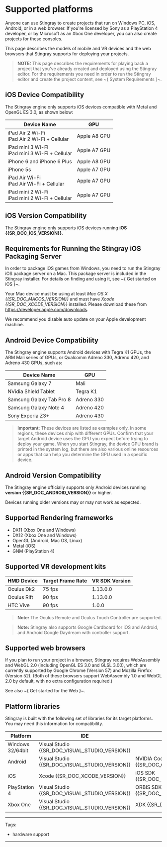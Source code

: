 # Supported platforms

Anyone can use Stingray to create projects that run on Windows PC, iOS, Android, or in a web browser. If you're licensed by Sony as a PlayStation 4 developer, or by Microsoft as an Xbox One developer, you can also create projects for these consoles.

This page describes the models of mobile and VR devices and the web browsers that Stingray supports for deploying your projects.

>	**NOTE:** This page describes the requirements for playing back a project that you've already created and deployed using the Stingray editor. For the requirements you need in order to run the Stingray editor and create the project content, see ~{ System Requirements }~.

## iOS Device Compatibility

The Stingray engine only supports iOS devices compatible with Metal and OpenGL ES 3.0, as shown below:

| Device Name | GPU |
|---|---|
| iPad Air 2 Wi-Fi<br>iPad Air 2 Wi-Fi + Cellular | Apple A8 GPU |
| iPad mini 3 Wi-Fi<br>iPad mini 3 Wi-Fi + Cellular | Apple A7 GPU |
| iPhone 6 and iPhone 6 Plus | Apple A8 GPU |
| iPhone 5s | Apple A7 GPU |
| iPad Air Wi-Fi<br>iPad Air Wi-Fi + Cellular | Apple A7 GPU |
| iPad mini 2 Wi-Fi<br>iPad mini 2 Wi-Fi + Cellular | Apple A7 GPU |

## iOS Version Compatibility

The Stingray engine only supports iOS devices running **iOS {{SR_DOC_IOS_VERSION}}**.

## Requirements for Running the Stingray iOS Packaging Server

In order to package iOS games from Windows, you need to run the Stingray iOS package server on a Mac. This package server is included in the Stingray installer. For details on finding and using it, see ~{ Get started on iOS }~.

Your Mac device must be using at least *Mac OS X {{SR_DOC_MACOS_VERSION}}* and must have *Xcode {{SR_DOC_XCODE_VERSION}}* installed. Please download these from <https://developer.apple.com/downloads>.

We recommend you disable auto update on your Apple development machine. <!-- If you already have a newer version of Xcode installed (Xcode 7), you can simply delete that from your application folder and copy the one you have downloaded from the Apple website there. -->

## Android Device Compatibility

The Stingray engine supports Android devices with Tegra K1 GPUs, the ARM Mali series of GPUs, or Qualcomm Adreno 330, Adreno 420, and Adreno 430 GPUs, such as:

| Device Name | GPU |
|---|---|
| Samsung Galaxy 7 | Mali |
| NVidia Shield Tablet | Tegra K1 |
| Samsung Galaxy Tab Pro 8 | Adreno 330 |
| Samsung Galaxy Note 4 | Adreno 420 |
| Sony Experia Z3+ | Adreno 430 |

> **Important:** These devices are listed as examples only. In some regions, these devices ship with different GPUs.
> Confirm that your target Android device uses the GPU you expect before trying to deploy your game. When you start Stingray, the device GPU brand is printed in the system log, but there are also various online resources or apps that can help you determine the GPU used in a specific device.

## Android Version Compatibility

The Stingray engine officially supports only Android devices running **version {{SR_DOC_ANDROID_VERSION}}** or higher.

Devices running older versions may or may not work as expected.

## Supported Rendering frameworks

- DX11 (Xbox One and Windows)
- DX12 (Xbox One and Windows)
- OpenGL (Android, Mac OS, Linux)
- Metal (iOS)
- GNM (PlayStation 4)

## Supported VR development kits

| HMD Device | Target Frame Rate | VR SDK Version |
|------------|-------------------|-----|
| Oculus Dk2 | 75 fps            | 1.13.0.0  |
| Oculus Rift | 90 fps            | 1.13.0.0  |
| HTC Vive       | 90 fps            | 1.0.0  |

>**Note:** The Oculus Remote and Oculus Touch Controller are supported.

>**Note:** Stingray also supports Google Cardboard for iOS and Android, and Android Google Daydream with controller support.

## Supported web browsers

If you plan to run your project in a browser, Stingray requires WebAssembly and WebGL 2.0 (including OpenGL ES 3.0 and GLSL 3.00), which are currently supported by Google Chrome (Version 57) and Mozilla Firefox (Version 52). (Both of these browsers support WebAssembly 1.0 and WebGL 2.0 by default, with no extra configuration required.)

See also ~{ Get started for the Web }~.

## Platform libraries

Stingray is built with the following set of libraries for its target platforms. You may need this information for compatibility.

| Platform | IDE | SDK |
|---|---|---|
| Windows 32/64bit | Visual Studio {{SR_DOC_VISUAL_STUDIO_VERSION}} | |
| Android | Visual Studio {{SR_DOC_VISUAL_STUDIO_VERSION}} | NVIDIA CodeWorks for Android {{SR_DOC_CODEWORKS_VERSION}} |
| iOS | Xcode {{SR_DOC_XCODE_VERSION}} | iOS SDK {{SR_DOC_IOS_SDK_VERSION}} |
| PlayStation 4 | Visual Studio {{SR_DOC_VISUAL_STUDIO_VERSION}} | ORBIS SDK {{SR_DOC_PS4_SDK_VERSION}} |
| Xbox One | Visual Studio {{SR_DOC_VISUAL_STUDIO_VERSION}} | XDK {{SR_DOC_XDK_VERSION}} |

---
Tags:
- hardware support
---
